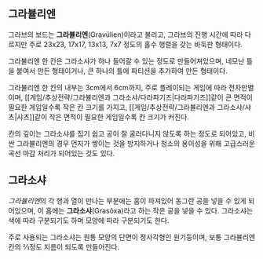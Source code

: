 ## 그라뷸리엔
그라브의 보드는 **그라뷸리엔**(Gravülien)이라고 불리고, 그라브의 진행 시간에 따라 다르지만 주로 23x23, 17x17, 13x13, 7x7 정도의 홀수 행렬을 갖는 바둑판 형태이다.

그라뷸리엔 한 칸은 그라소샤가 하나 들어갈 수 있는 정도로 만들어져있으며, 네모난 틀을 붙여서 만든 형태이거나, 큰 하나의 틀에 파티션을 추가하여 만든 형태이다.

그라뷸리엔 한 칸의 내부는 3cm에서 6cm까지, 주로 플레이되는 게임에 따라 천차만별이며, [[게임/추상전략/그라뷸리엔과 그라소샤/다라파기즈|다라파기즈]]같이 큰 면적이 필요한 게임일수록 작은 칸 크기를 가지고, [[게임/추상전략/그라뷸리엔과 그라소샤/샤츠|샤츠]]같이 작은 면적이 필요한 게임일수록 칸 크기가 커진다.

칸의 깊이는 그라소샤를 집기 쉽고 공이 잘 굴러다니지 않도록 하는 정도로 되어있고, 비싼 그라뷸리엔의 경우 먼지가 쌓이는 것을 방지하거나 청소의 용이성을 위해 고급스러운 곡선 마감 처리가 되어있는 것도 있다.

## 그라소샤
*그라뷸리엔*의 각 행과 열이 만나는 부분에는 홈이 파져있어 동그란 공을 넣을 수 있게 되어있으며, 이 홈에는 **그라소샤**(Grasôxa)라고 하는 작은 공을 넣을 수 있다. 그라소샤는 색에 따라 구분되기도 하며 모양에 따라 구분되기도 한다.

주로 사용되는 그라소샤는 원통 모양의 단면이 정사각형인 원기둥이며, 보통 그라뷸리엔 칸의 ⅔정도 지름이 되도록 만들어진다.